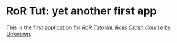 # RoR Tut: yet another first app

This is the first application for
[*RoR Tutorial: Rails Crash Course*](http://www.rcc.org/) 
by [Unknown](http://www.unknown.me/).

